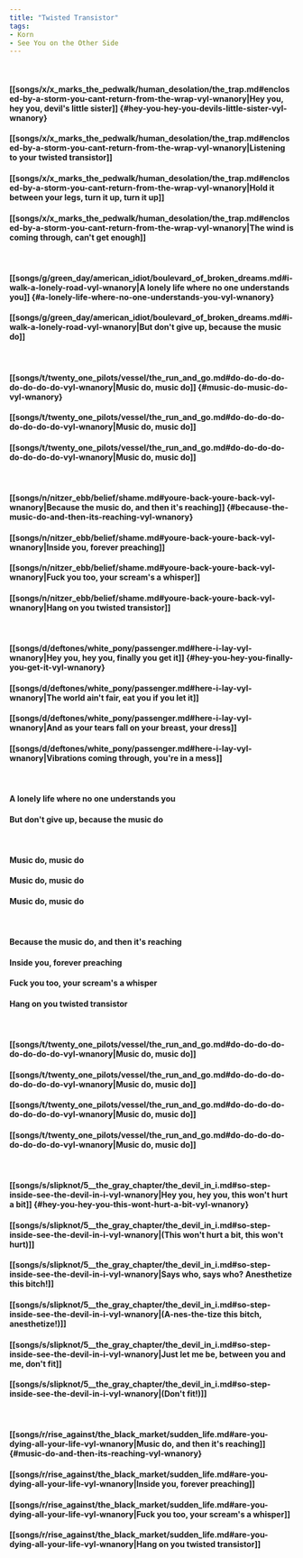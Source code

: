 ```yaml
---
title: "Twisted Transistor"
tags:
- Korn
- See You on the Other Side
---
```

&nbsp;
#### [[songs/x/x_marks_the_pedwalk/human_desolation/the_trap.md#enclosed-by-a-storm-you-cant-return-from-the-wrap-vyl-wnanory|Hey you, hey you, devil's little sister]] {#hey-you-hey-you-devils-little-sister-vyl-wnanory}
#### [[songs/x/x_marks_the_pedwalk/human_desolation/the_trap.md#enclosed-by-a-storm-you-cant-return-from-the-wrap-vyl-wnanory|Listening to your twisted transistor]]
#### [[songs/x/x_marks_the_pedwalk/human_desolation/the_trap.md#enclosed-by-a-storm-you-cant-return-from-the-wrap-vyl-wnanory|Hold it between your legs, turn it up, turn it up]]
#### [[songs/x/x_marks_the_pedwalk/human_desolation/the_trap.md#enclosed-by-a-storm-you-cant-return-from-the-wrap-vyl-wnanory|The wind is coming through, can't get enough]]
&nbsp;
#### [[songs/g/green_day/american_idiot/boulevard_of_broken_dreams.md#i-walk-a-lonely-road-vyl-wnanory|A lonely life where no one understands you]] {#a-lonely-life-where-no-one-understands-you-vyl-wnanory}
#### [[songs/g/green_day/american_idiot/boulevard_of_broken_dreams.md#i-walk-a-lonely-road-vyl-wnanory|But don't give up, because the music do]]
&nbsp;
#### [[songs/t/twenty_one_pilots/vessel/the_run_and_go.md#do-do-do-do-do-do-do-do-vyl-wnanory|Music do, music do]] {#music-do-music-do-vyl-wnanory}
#### [[songs/t/twenty_one_pilots/vessel/the_run_and_go.md#do-do-do-do-do-do-do-do-vyl-wnanory|Music do, music do]]
#### [[songs/t/twenty_one_pilots/vessel/the_run_and_go.md#do-do-do-do-do-do-do-do-vyl-wnanory|Music do, music do]]
&nbsp;
#### [[songs/n/nitzer_ebb/belief/shame.md#youre-back-youre-back-vyl-wnanory|Because the music do, and then it's reaching]] {#because-the-music-do-and-then-its-reaching-vyl-wnanory}
#### [[songs/n/nitzer_ebb/belief/shame.md#youre-back-youre-back-vyl-wnanory|Inside you, forever preaching]]
#### [[songs/n/nitzer_ebb/belief/shame.md#youre-back-youre-back-vyl-wnanory|Fuck you too, your scream's a whisper]]
#### [[songs/n/nitzer_ebb/belief/shame.md#youre-back-youre-back-vyl-wnanory|Hang on you twisted transistor]]
&nbsp;
#### [[songs/d/deftones/white_pony/passenger.md#here-i-lay-vyl-wnanory|Hey you, hey you, finally you get it]] {#hey-you-hey-you-finally-you-get-it-vyl-wnanory}
#### [[songs/d/deftones/white_pony/passenger.md#here-i-lay-vyl-wnanory|The world ain't fair, eat you if you let it]]
#### [[songs/d/deftones/white_pony/passenger.md#here-i-lay-vyl-wnanory|And as your tears fall on your breast, your dress]]
#### [[songs/d/deftones/white_pony/passenger.md#here-i-lay-vyl-wnanory|Vibrations coming through, you're in a mess]]
&nbsp;
#### A lonely life where no one understands you
#### But don't give up, because the music do
&nbsp;
#### Music do, music do
#### Music do, music do
#### Music do, music do
&nbsp;
#### Because the music do, and then it's reaching
#### Inside you, forever preaching
#### Fuck you too, your scream's a whisper
#### Hang on you twisted transistor
&nbsp;
#### [[songs/t/twenty_one_pilots/vessel/the_run_and_go.md#do-do-do-do-do-do-do-do-vyl-wnanory|Music do, music do]]
#### [[songs/t/twenty_one_pilots/vessel/the_run_and_go.md#do-do-do-do-do-do-do-do-vyl-wnanory|Music do, music do]]
#### [[songs/t/twenty_one_pilots/vessel/the_run_and_go.md#do-do-do-do-do-do-do-do-vyl-wnanory|Music do, music do]]
#### [[songs/t/twenty_one_pilots/vessel/the_run_and_go.md#do-do-do-do-do-do-do-do-vyl-wnanory|Music do, music do]]
&nbsp;
#### [[songs/s/slipknot/5__the_gray_chapter/the_devil_in_i.md#so-step-inside-see-the-devil-in-i-vyl-wnanory|Hey you, hey you, this won't hurt a bit]] {#hey-you-hey-you-this-wont-hurt-a-bit-vyl-wnanory}
#### [[songs/s/slipknot/5__the_gray_chapter/the_devil_in_i.md#so-step-inside-see-the-devil-in-i-vyl-wnanory|(This won't hurt a bit, this won't hurt)]]
#### [[songs/s/slipknot/5__the_gray_chapter/the_devil_in_i.md#so-step-inside-see-the-devil-in-i-vyl-wnanory|Says who, says who?  Anesthetize this bitch!]]
#### [[songs/s/slipknot/5__the_gray_chapter/the_devil_in_i.md#so-step-inside-see-the-devil-in-i-vyl-wnanory|(A-nes-the-tize this bitch, anesthetize!)]]
#### [[songs/s/slipknot/5__the_gray_chapter/the_devil_in_i.md#so-step-inside-see-the-devil-in-i-vyl-wnanory|Just let me be, between you and me, don't fit]]
#### [[songs/s/slipknot/5__the_gray_chapter/the_devil_in_i.md#so-step-inside-see-the-devil-in-i-vyl-wnanory|(Don't fit!)]]
&nbsp;
#### [[songs/r/rise_against/the_black_market/sudden_life.md#are-you-dying-all-your-life-vyl-wnanory|Music do, and then it's reaching]] {#music-do-and-then-its-reaching-vyl-wnanory}
#### [[songs/r/rise_against/the_black_market/sudden_life.md#are-you-dying-all-your-life-vyl-wnanory|Inside you, forever preaching]]
#### [[songs/r/rise_against/the_black_market/sudden_life.md#are-you-dying-all-your-life-vyl-wnanory|Fuck you too, your scream's a whisper]]
#### [[songs/r/rise_against/the_black_market/sudden_life.md#are-you-dying-all-your-life-vyl-wnanory|Hang on you twisted transistor]]
